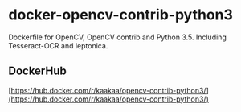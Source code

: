 # docker-opencv-contrib-python3
Dockerfile for OpenCV, OpenCV contrib and Python 3.5.
Including Tesseract-OCR and leptonica.

## DockerHub

[https://hub.docker.com/r/kaakaa/opencv-contrib-python3/](https://hub.docker.com/r/kaakaa/opencv-contrib-python3/)


